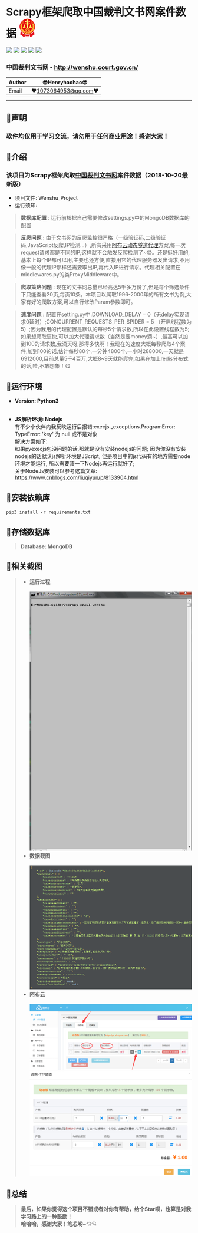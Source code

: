 Scrapy框架爬取中国裁判文书网案件数据 ![enter image description here](Pic/logo.png)
===========================
![](https://img.shields.io/badge/Python-3.6.3-green.svg) ![](https://img.shields.io/badge/Scrapy-1.5.0-green.svg) ![](https://img.shields.io/badge/requests-2.18.4-green.svg) ![](https://img.shields.io/badge/PyExecJS-1.5.1-green.svg) ![](https://img.shields.io/badge/pymongo-3.6.1-green.svg) 
### 中国裁判文书网 - http://wenshu.court.gov.cn/
|Author|:sunglasses:Henryhaohao:sunglasses:|
|---|---
|Email|:hearts:1073064953@qq.com:hearts:

      
****
## :dolphin:声明
### 软件均仅用于学习交流，请勿用于任何商业用途！感谢大家！ 
## :dolphin:介绍
### 该项目为Scrapy框架爬取[中国裁判文书网](http://wenshu.court.gov.cn/)案件数据（2018-10-20最新版）
- 项目文件: Wenshu_Project
- 运行须知: 
> **数据库配置** : 运行前根据自己需要修改settings.py中的MongoDB数据库的配置<br>

> **反爬问题** : 由于文书网的反爬监控很严格（一级验证码,二级验证码,JavaScript反爬,IP检测...）,所有采用[阿布云动态隧道代理](https://www.abuyun.com/)方案,每一次request请求都是不同的IP,这样就不会触发反爬检测了~:sunglasses:。还是挺好用的,基本上每个IP都可以用,主要也还方便,直接用它的代理服务器发出请求,不用像一般的代理IP那样还需要取出IP,再代入IP进行请求。代理相关配置在middlewares.py的类ProxyMiddleware中。<br>

> **爬取策略问题** : 现在的文书网总量已经高达5千多万份了,但是每个筛选条件下只能查看20页,每页10条。本项目以爬取1996-2000年的所有文书为例,大家有好的爬取方案,可以自行修改Param参数即可。<br>
 
> **速度问题** : 配置在setting.py中:DOWNLOAD_DELAY = 0（无delay实现请求0延时）;CONCURRENT_REQUESTS_PER_SPIDER = 5 （开启线程数为5）;因为我用的代理配置是默认的每秒5个请求数,所以在此设置线程数为5;如果想爬取更快,可以加大代理请求数（当然是要money滴~）,最高可以加到100的请求数,我滴天呀,那得多快啊！我现在的速度大概每秒爬取4个案件,加到100的话,估计每秒80个,一分钟4800个,一小时288000,一天就是6912000,目前总量5千4百万,大概8~9天就能爬完,如果在加上redis分布式的话,哇,不敢想象！:yum:
## :dolphin:运行环境
- **Version: Python3**<br><br>

- **JS解析环境: Nodejs**<br>
  有不少小伙伴向我反映运行后报错:execjs._exceptions.ProgramError: TypeError: 'key' 为 null 或不是对象<br>
  解决方案如下:<br>
        如果pyexecjs包没问题的话,那就是没有安装nodejs的问题; 因为你没有安装nodejs的话默认js解析环境是JScript, 但是项目中的js代码有的地方需要node环境才能运行, 所以需要装一下Nodejs再运行就好了;<br>
        关于NodeJs安装可以参考这篇文章: https://www.cnblogs.com/liuqiyun/p/8133904.html
## :dolphin:安装依赖库 
```
pip3 install -r requirements.txt
```
## :dolphin:存储数据库
> **Database: MongoDB**
## :dolphin:**相关截图**
> - **运行过程**<br><br>
![enter image description here](Pic/run.gif)
> - **数据截图**<br><br>
![enter image description here](Pic/data.png)
> - **阿布云**<br><br>
![enter image description here](Pic/abuyun.png)
![enter image description here](Pic/abuyun_1.png)
## :dolphin:**总结**
> **最后，如果你觉得这个项目不错或者对你有帮助，给个Star呗，也算是对我学习路上的一种鼓励！<br>
 哈哈哈，感谢大家！笔芯哟~**:cupid::cupid:



